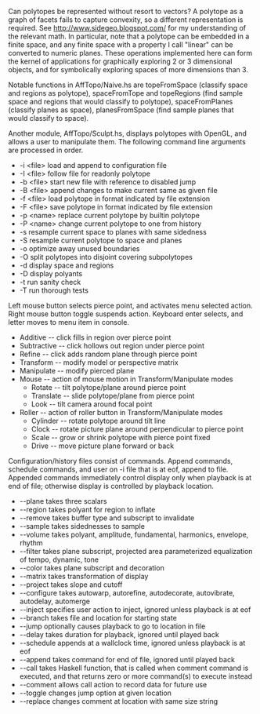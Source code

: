 Can polytopes be represented without resort to vectors? A polytope as a graph of facets fails to capture convexity, so a different representation is required. See http://www.sidegeo.blogspot.com/ for my understanding of the relevant math. In particular, note that a polytope can be embedded in a finite space, and any finite space with a property I call "linear" can be converted to numeric planes. These operations implemented here can form the kernel of applications for graphically exploring 2 or 3 dimensional objects, and for symbolically exploring spaces of more dimensions than 3.

Notable functions in AffTopo/Naive.hs are topeFromSpace (classify space and regions as polytope), spaceFromTope and topeRegions (find sample space and regions that would classify to polytope), spaceFromPlanes (classify planes as space), planesFromSpace (find sample planes that would classify to space).

Another module, AffTopo/Sculpt.hs, displays polytopes with OpenGL, and allows a user to manipulate them. The following command line arguments are processed in order.

  * -i \<file> load and append to configuration file  
  * -I \<file> follow file for readonly polytope  
  * -b \<file> start new file with reference to disabled jump  
  * -B \<file> append changes to make current same as given file  
  * -f \<file> load polytope in format indicated by file extension  
  * -F \<file> save polytope in format indicated by file extension  
  * -p \<name> replace current polytope by builtin polytope  
  * -P \<name> change current polytope to one from history  
  * -s resample current space to planes with same sidedness  
  * -S resample current polytope to space and planes  
  * -o optimize away unused boundaries
  * -O split polytopes into disjoint covering subpolytopes
  * -d display space and regions  
  * -D display polyants  
  * -t run sanity check 
  * -T run thorough tests 

Left mouse button selects pierce point, and activates menu selected action. Right mouse button toggle suspends action. Keyboard enter selects, and letter moves to menu item in console.

  * Additive -- click fills in region over pierce point  
  * Subtractive -- click hollows out region under pierce point  
  * Refine -- click adds random plane through pierce point  
  * Transform -- modify model or perspective matrix  
  * Manipulate -- modify pierced plane  
  * Mouse -- action of mouse motion in Transform/Manipulate modes  
    * Rotate -- tilt polytope/plane around pierce point  
    * Translate -- slide polytope/plane from pierce point  
    * Look -- tilt camera around focal point  
  * Roller -- action of roller button in Transform/Manipulate modes  
    * Cylinder -- rotate polytope around tilt line  
    * Clock -- rotate picture plane around perpendicular to pierce point  
    * Scale -- grow or shrink polytope with pierce point fixed  
    * Drive -- move picture plane forward or back  

Configuration/history files consist of commands. Append commands, schedule commands, and user on -i file that is at eof, append to file. Appended commands immediately control display only when playback is at end of file; otherwise display is controlled by playback location.

 * --plane takes three scalars  
 * --region takes polyant for region to inflate  
 * --remove takes buffer type and subscript to invalidate  
 * --sample takes sidednesses to sample  
 * --volume takes polyant, amplitude, fundamental, harmonics, envelope, rhythm  
 * --filter takes plane subscript, projected area parameterized equalization of tempo, dynamic, tone  
 * --color takes plane subscript and decoration  
 * --matrix takes transformation of display  
 * --project takes slope and cutoff
 * --configure takes autowarp, autorefine, autodecorate, autovibrate, autodelay, automerge  
 * --inject specifies user action to inject, ignored unless playback is at eof  
 * --branch takes file and location for starting state  
 * --jump optionally causes playback to go to location in file  
 * --delay takes duration for playback, ignored until played back  
 * --schedule appends at a wallclock time, ignored unless playback is at eof  
 * --append takes command for end of file, ignored until played back
 * --call takes Haskell function, that is called when comment command is executed, and that returns zero or more command(s) to execute instead
 * --comment allows call action to record data for future use  
 * --toggle changes jump option at given location  
 * --replace changes comment at location with same size string  
